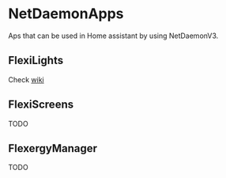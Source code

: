 # NetDaemonApps
Aps that can be used in Home assistant by using NetDaemonV3.

## FlexiLights
Check [wiki](https://github.com/brechtvhb/eLime.NetDaemonApps/wiki)

## FlexiScreens
TODO

## FlexergyManager
TODO
